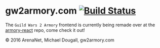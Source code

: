 # gw2armory.com [![Build Status](https://travis-ci.org/madou/armory-ng.svg?branch=master)](https://travis-ci.org/madou/armory-ng)

The `Guild Wars 2 Armory` frontend is currently being remade over at the [armory-react](https://github.com/madou/armory-react) repo, come check it out!

© 2016 ArenaNet, Michael Dougall, gw2armory.com
